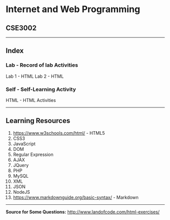 # Internet and Web Programming

## CSE3002

---

## Index

### Lab - Record of lab Activities

Lab 1 - HTML
Lab 2 - HTML

### Self - Self-Learning Activity

HTML - HTML Activities

---

## Learning Resources

1. <https://www.w3schools.com/html/> - HTML5
2. CSS3
3. JavaScript
4. DOM
5. Regular Expression
6. AJAX
7. JQuery
8. PHP
9. MySQL
10. XML
11. JSON
12. NodeJS
13. <https://www.markdownguide.org/basic-syntax/> - Markdown

---

**Source for Some Questions:**
<http://www.landofcode.com/html-exercises/>
